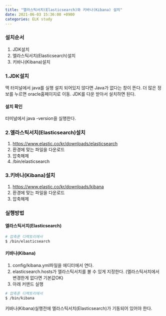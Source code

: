 ```yaml
---
title: "엘라스틱서치(Elasticsearch)와 키바나(Kibana) 설치"
date: 2021-06-03 15:36:00 +0900
categories: ELK study
---
```


### 설치순서
1. JDK설치
2. 엘라스틱서치(Elasticsearch)설치
3. 키바나(Kibana)설치

### 1.JDK설치
맥 터미널에서 java를 실행 설치 되어있지 않다면 Java가 없다는 창이 뜬다.
더 많은 정보를 누르면 oracle홈페이지로 이동. JDK를 다운 받아서 설치하면 된다.
#### 설치 확인
터미널에서 java -version을 실행한다.

### 2.엘라스틱서치(Elasticsearch)설치
1. https://www.elastic.co/kr/downloads/elasticsearch
2. 환경에 맞는 파일을 다운로드
3. 압축해제
4. /bin/elasticsearch

### 3.키바나(Kibana)설치
1. https://www.elastic.co/kr/downloads/kibana
2. 환경에 맞는 파일을 다운로드
3. 압축해제

### 실행방법
#### 엘라스틱서치(Elasticsearch)
```bash
# 압축푼 디렉토리에서
$ /bin/elasticsearch
```

#### 키바나(Kibana)
1. config/kibana.yml파일을 에디터에서 연다.
2. elasticsearch.hosts가 엘라스틱서치를 볼 수 있게 지정한다. (엘라스틱서치에서 변경한게 없다면 기본값OK)
3. 아래 커맨드 실행
```bash
# 압축푼 디렉토리에서
$ /bin/kibana
```
키바나(Kibana)실행전에 엘라스틱서치(Elasticsearch)가 기동되어 있어야 한다.
